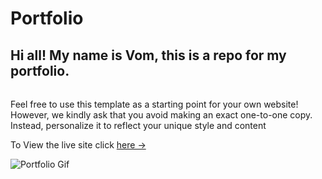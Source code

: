 # Portfolio 

## Hi all! My name is Vom, this is a repo for my portfolio.

###### 
Feel free to use this template as a starting point for your own website! However, we kindly ask that you avoid making an exact one-to-one copy. Instead, personalize it to reflect your unique style and content

To View the live site click [here &rarr;](https://vom1124.github.io/Portfolio/)

![Portfolio Gif](/images/portfolio_preview.gif)

